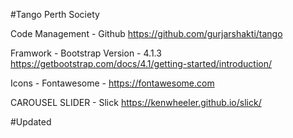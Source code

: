 #Tango Perth Society 

Code Management -
Github 
https://github.com/gurjarshakti/tango 

Framwork - 
Bootstrap Version - 4.1.3 
https://getbootstrap.com/docs/4.1/getting-started/introduction/ 

Icons - 
Fontawesome - https://fontawesome.com 

CAROUSEL SLIDER - 
Slick 
https://kenwheeler.github.io/slick/

#Updated

